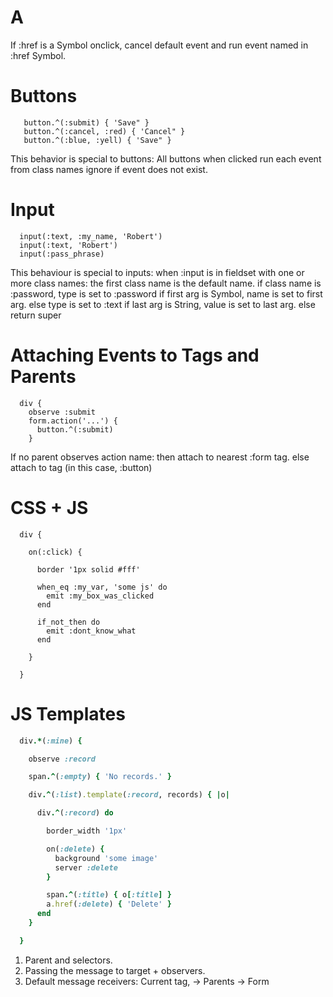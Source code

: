 
A
=========================

If :href is a Symbol
  onclick, cancel default event
  and run event named in
  :href Symbol.

Buttons
=========================

```
   button.^(:submit) { 'Save" }
   button.^(:cancel, :red) { 'Cancel" }
   button.^(:blue, :yell) { 'Save" }
```

This behavior is special to buttons:
  All buttons
    when clicked
    run each event from class names
    ignore if event does not exist.

Input
=========================

```
  input(:text, :my_name, 'Robert')
  input(:text, 'Robert')
  input(:pass_phrase)
```

This behaviour is special to inputs:
  when :input is in 
    fieldset with one or more class names:
      the first class name is the default name.
      if class name is :password,
        type is set to :password
        if first arg is Symbol,
          name is set to first arg.
      else
        type is set to :text
      if last arg is String,
        value is set to last arg.
  else
    return super

Attaching Events to Tags and Parents
====================================

```
  div {
    observe :submit
    form.action('...') {
      button.^(:submit)
    }
```

If no parent observes action name:
  then attach to nearest :form tag.
  else attach to tag (in this case, :button)

CSS + JS
========

```
  div {

    on(:click) {

      border '1px solid #fff'

      when_eq :my_var, 'some js' do
        emit :my_box_was_clicked
      end

      if_not_then do
        emit :dont_know_what
      end

    }

  }
```

JS Templates
============

```ruby
  div.*(:mine) {

    observe :record

    span.^(:empty) { 'No records.' }

    div.^(:list).template(:record, records) { |o|

      div.^(:record) do

        border_width '1px'

        on(:delete) {
          background 'some image'
          server :delete
        }

        span.^(:title) { o[:title] }
        a.href(:delete) { 'Delete' }
      end
    }

  }
```
1) Parent and selectors.
2) Passing the message to target + observers.
3) Default message receivers:
   Current tag, -> Parents -> Form





